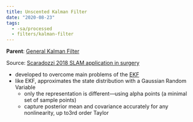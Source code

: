 ```yaml
---
title: Unscented Kalman Filter
date: "2020-08-23"
tags:
  - -sa/processed
  - filters/kalman-filter
---
```


**Parent**: [General Kalman Filter](general-kalman-filter.md)

Source: [Scaradozzi 2018 SLAM application in surgery](studienarbeit/scaradozzi-2018.md)

*   developed to overcome main problems of the [EKF](http://www.evernote.com/shard/s484/nl/217355218/a3417515-123a-4310-ac2f-937cd4878942)
*   like EKF, approximates the state distribution with a Gaussian Random Variable
    *   only the representation is different—using alpha points (a minimal set of sample points)
    *   capture posterior mean and covariance accurately for any nonlinearity, up to3rd order Taylor

